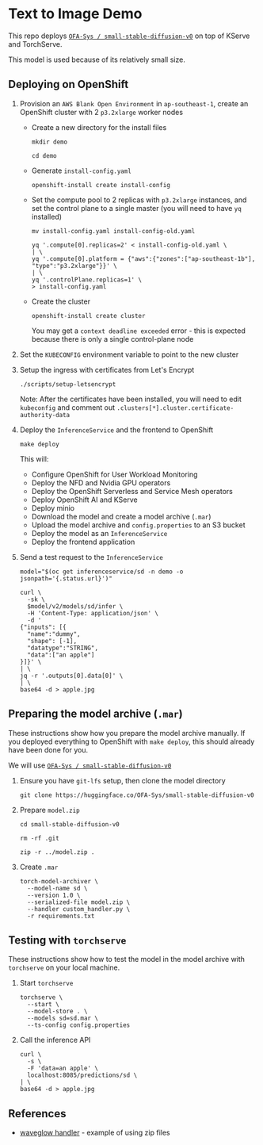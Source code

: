 # Text to Image Demo

This repo deploys [`OFA-Sys / small-stable-diffusion-v0`](https://huggingface.co/OFA-Sys/small-stable-diffusion-v0) on top of KServe and TorchServe.

This model is used because of its relatively small size.


## Deploying on OpenShift

01. Provision an `AWS Blank Open Environment` in `ap-southeast-1`, create an OpenShift cluster with 2 `p3.2xlarge` worker nodes

	*   Create a new directory for the install files

			mkdir demo

			cd demo

	*   Generate `install-config.yaml`

			openshift-install create install-config

	*   Set the compute pool to 2 replicas with `p3.2xlarge` instances, and set the control plane to a single master (you will need to have `yq` installed)

			mv install-config.yaml install-config-old.yaml

			yq '.compute[0].replicas=2' < install-config-old.yaml \
			| \
			yq '.compute[0].platform = {"aws":{"zones":["ap-southeast-1b"], "type":"p3.2xlarge"}}' \
			| \
			yq '.controlPlane.replicas=1' \
			> install-config.yaml

	*   Create the cluster

			openshift-install create cluster
			
		You may get a `context deadline exceeded` error - this is expected because there is only a single control-plane node

01. Set the `KUBECONFIG` environment variable to point to the new cluster

01. Setup the ingress with certificates from Let's Encrypt

		./scripts/setup-letsencrypt
	
	Note: After the certificates have been installed, you will need to edit `kubeconfig` and comment out `.clusters[*].cluster.certificate-authority-data`

01. Deploy the `InferenceService` and the frontend to OpenShift

		make deploy
	
	This will:

	*   Configure OpenShift for User Workload Monitoring
	*   Deploy the NFD and Nvidia GPU operators
	*   Deploy the OpenShift Serverless and Service Mesh operators
	*   Deploy OpenShift AI and KServe
	*   Deploy minio
	*   Download the model and create a model archive (`.mar`)
	*   Upload the model archive and `config.properties` to an S3 bucket
	*   Deploy the model as an `InferenceService`
	*   Deploy the frontend application

01. Send a test request to the `InferenceService`

		model="$(oc get inferenceservice/sd -n demo -o jsonpath='{.status.url}')"

		curl \
		  -sk \
		  $model/v2/models/sd/infer \
		  -H 'Content-Type: application/json' \
		  -d '
		{"inputs": [{
		  "name":"dummy",
		  "shape": [-1],
		  "datatype":"STRING",
		  "data":["an apple"]
		}]}' \
		| \
		jq -r '.outputs[0].data[0]' \
		| \
		base64 -d > apple.jpg


## Preparing the model archive (`.mar`)

These instructions show how you prepare the model archive manually. If you deployed everything to OpenShift with `make deploy`, this should already have been done for you.

We will use [`OFA-Sys / small-stable-diffusion-v0`](https://huggingface.co/OFA-Sys/small-stable-diffusion-v0)

01. Ensure you have `git-lfs` setup, then clone the model directory

		git clone https://huggingface.co/OFA-Sys/small-stable-diffusion-v0

01. Prepare `model.zip`

		cd small-stable-diffusion-v0

		rm -rf .git

		zip -r ../model.zip .

01. Create `.mar`

		torch-model-archiver \
		  --model-name sd \
		  --version 1.0 \
		  --serialized-file model.zip \
		  --handler custom_handler.py \
		  -r requirements.txt


## Testing with `torchserve`

These instructions show how to test the model in the model archive with `torchserve` on your local machine.

01. Start `torchserve`

		torchserve \
		  --start \
		  --model-store . \
		  --models sd=sd.mar \
		  --ts-config config.properties

01. Call the inference API

		curl \
		  -s \
		  -F 'data=an apple' \
		  localhost:8085/predictions/sd \
		| \
		base64 -d > apple.jpg


## References

*   [waveglow handler](https://github.com/pytorch/serve/blob/master/examples/text_to_speech_synthesizer/waveglow_handler.py) - example of using zip files




